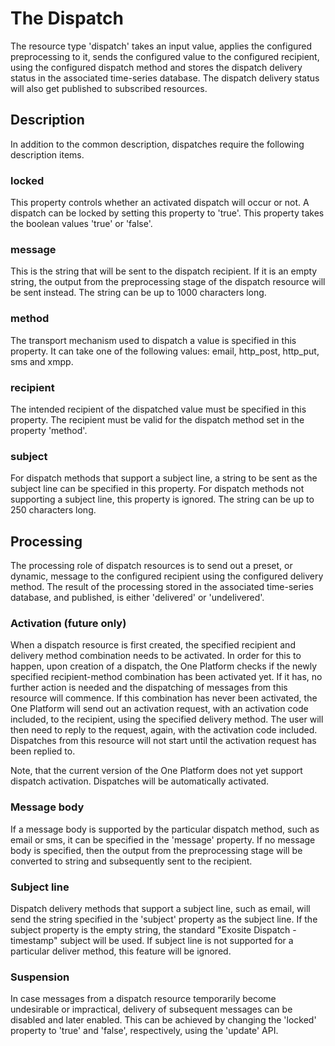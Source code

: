 The Dispatch
============

The resource type 'dispatch' takes an input value, applies the
configured preprocessing to it, sends the configured value to the
configured recipient, using the configured dispatch method and stores
the dispatch delivery status in the associated time-series database. The
dispatch delivery status will also get published to subscribed
resources.

Description
-----------

In addition to the common description, dispatches require the following
description items.

### locked

This property controls whether an activated dispatch will occur or not.
A dispatch can be locked by setting this property to 'true'. This
property takes the boolean values 'true' or 'false'.

### message

This is the string that will be sent to the dispatch recipient. If it is
an empty string, the output from the preprocessing stage of the dispatch
resource will be sent instead. The string can be up to 1000 characters
long.

### method

The transport mechanism used to dispatch a value is specified in this
property. It can take one of the following values: email, http\_post,
http\_put, sms and xmpp.

### recipient

The intended recipient of the dispatched value must be specified in this
property. The recipient must be valid for the dispatch method set in the
property 'method'.

### subject

For dispatch methods that support a subject line, a string to be sent as
the subject line can be specified in this property. For dispatch methods
not supporting a subject line, this property is ignored. The string can
be up to 250 characters long.

Processing
----------

The processing role of dispatch resources is to send out a preset, or
dynamic, message to the configured recipient using the configured
delivery method. The result of the processing stored in the associated
time-series database, and published, is either 'delivered' or
'undelivered'.

### Activation (future only)

When a dispatch resource is first created, the specified recipient and
delivery method combination needs to be activated. In order for this to
happen, upon creation of a dispatch, the One Platform checks if the
newly specified recipient-method combination has been activated yet. If
it has, no further action is needed and the dispatching of messages from
this resource will commence. If this combination has never been
activated, the One Platform will send out an activation request, with an
activation code included, to the recipient, using the specified delivery
method. The user will then need to reply to the request, again, with the
activation code included. Dispatches from this resource will not start
until the activation request has been replied to.

Note, that the current version of the One Platform does not yet support
dispatch activation. Dispatches will be automatically activated.

### Message body

If a message body is supported by the particular dispatch method, such
as email or sms, it can be specified in the 'message' property. If no
message body is specified, then the output from the preprocessing stage
will be converted to string and subsequently sent to the recipient.

### Subject line

Dispatch delivery methods that support a subject line, such as email,
will send the string specified in the 'subject' property as the subject
line. If the subject property is the empty string, the standard "Exosite
Dispatch - timestamp" subject will be used. If subject line is not
supported for a particular deliver method, this feature will be ignored.

### Suspension

In case messages from a dispatch resource temporarily become undesirable
or impractical, delivery of subsequent messages can be disabled and
later enabled. This can be achieved by changing the 'locked' property to
'true' and 'false', respectively, using the 'update' API.
